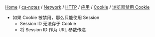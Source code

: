 [Home](https://mengxianbin.github.io) /
[cs-notes](https://mengxianbin.github.io/cs-notes/site) /
[Network](https://mengxianbin.github.io/cs-notes/site/Network) /
[HTTP](https://mengxianbin.github.io/cs-notes/site/Network/HTTP) /
[应用](https://mengxianbin.github.io/cs-notes/site/Network/HTTP/%E5%BA%94%E7%94%A8) /
[Cookie](https://mengxianbin.github.io/cs-notes/site/Network/HTTP/%E5%BA%94%E7%94%A8/Cookie) /
[浏览器禁用 Cookie](https://mengxianbin.github.io/cs-notes/site/Network/HTTP/%E5%BA%94%E7%94%A8/Cookie/%E6%B5%8F%E8%A7%88%E5%99%A8%E7%A6%81%E7%94%A8%20Cookie)

* 如果 Cookie 被禁用，那么只能使用 Session
    * Session ID 无法存于 Cookie
    * 将 Session ID 作为 URL 参数传递
